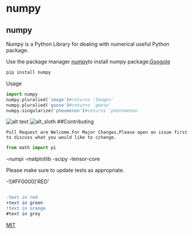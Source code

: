 # numpy

## numpy

Numpy is a Python Library for dealing with numerical useful Python package.

Use the package manager [numpy](https://pip.pypa.io/en/stable/)to install numpy package.[Googole](google.com)

``` bash
pip install numpy
```

Usage

```python
import numpy
numpy.pluralied('image')#returns 'Images'
numpy.pluralied('goose')#returns 'geese'
numpy.singularize('pheomenon')#returns 'phenomenon'
```

![alt text](http://www.stellaandchewys.com/wp-content/uploads/maplechristmas.jpg)
![alt_sloth](https://www.chinadaily.com.cn/culture/attachement/jpg/site1/20160317/b083fe9562de18544a980b.jpg)
##Contributing

```
Pull Request are Welcome.For Major Changes,Please open an issue first to discuss what you would like to cchange.
```
```python
from math import pi
```

-numpi
-matplotlib
-scipy
-tensor-core

Please make sure to update tests as appropriate.

-![#FF0000]'RED'

``` diff

-text in red
+text in green
!text in orange
#text in grey
```

[MIT](https://choosealicense.com/licenses/mit/)
